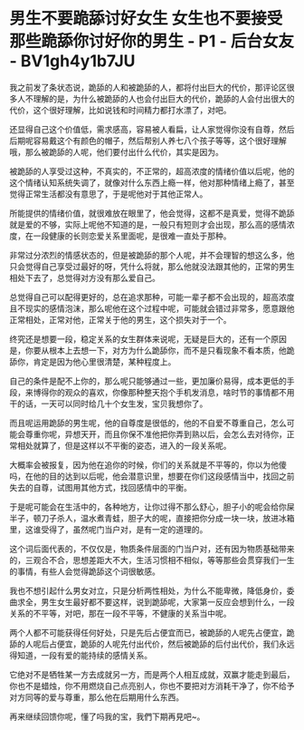 # 男生不要跪舔讨好女生 女生也不要接受那些跪舔你讨好你的男生 - P1 - 后台女友 - BV1gh4y1b7JU

我之前发了条状态说，跪舔的人和被跪舔的人，都将付出巨大的代价，那评论区很多人不理解的是，为什么被跪舔的人也会付出巨大的代价，跪舔的人会付出很大的代价，这个很好理解，比如说钱和时间精力都打水漂了，对吧。

还显得自己这个价值低，需求感高，容易被人看扁，让人家觉得你没有自尊，然后后期呢容易戴这个有颜色的帽子，然后帮别人养七八个孩子等等，这个很好理解哦，那么被跪舔的人呢，他们要付出什么代价，其实是因为。

被跪舔的人享受过这种，不真实的，不正常的，超高浓度的情绪价值以后呢，他的这个情绪认知系统失调了，就像对什么东西上瘾一样，他对那种情绪上瘾了，甚至觉得正常生活都没有意思了，于是呢他对于其他正常人。

所能提供的情绪价值，就很难放在眼里了，他会觉得，这都不是真爱，觉得不跪舔就是爱的不够，实际上呢他不知道的是，一般只有短则才会出现，那么高的感情浓度，在一段健康的长则恋爱关系里面呢，是很难一直处于那种。

非常过分浓烈的情感状态的，但是被跪舔的那个人呢，并不会理智的想这么多，他只会觉得自己享受过最好的呀，凭什么将就，那么他就没法跟其他的，正常的男生相处下去了，总觉得对方没有那么爱自己。

总觉得自己可以配得更好的，总在追求那种，可能一辈子都不会出现的，超高浓度且不现实的感情泡沫，那么呢他在这个过程中呢，可能就会错过非常多，愿意跟他正常相处，正常对他，正常关于他的男生，这个损失对于一个。

终究还是想要一段，稳定关系的女生群体来说呢，无疑是巨大的，还有一个原因是，你要从根本上去想一下，对方为什么跪舔你，而不是只看现象不看本质，他跪舔你，肯定是因为他心里很清楚，某种程度上。

自己的条件是配不上你的，那么呢只能够通过一些，更加廉价易得，成本更低的手段，来博得你的观众的喜欢，你像那种整天抱个手机发消息，啥时节的事情都不用干的话，一天可以同时给几十个女生发，宝贝我想你了。

而且呢运用跪舔的男生呢，他的自尊度是很低的，他的不自爱不尊重自己，怎么可能会尊重你呢，异想天开，而且你保不准他把你弄到熟以后，会怎么去对待你，正常相处就算了，但是这样以不平衡的姿态，进入的一段关系呢。

大概率会被报复，因为他在追你的时候，你们的关系就是不平等的，你以为他傻吗，在他的目的达到以后呢，他会潜意识里，想要在你们这段感情当中，找回之前失去的自尊，试图用其他方式，找回感情中的平衡。

于是呢可能会在生活中的，各种地方，让你过得不那么舒心，胆子小的呢会给你屎半子，顿刀子杀人，温水煮青蛙，胆子大的呢，直接把你分成一块一块，放进冰箱里，这谁受得了，虽然呢门当户对，是有一定的道理的。

这个词后面代表的，不仅仅是，物质条件层面的门当户对，还有因为物质基础带来的，三观合不合，思想差距大不大，生活习惯相不相似，等等那些会贯穿我们一生的事情，有些人会觉得跪舔这个词很敏感。

我也不想引起什么男女对立，只是分析两性相处，为什么不能卑微，降低身价，委曲求全，男生女生最好都不要这样，说到跪舔呢，大家第一反应会想到什么，一段关系的不平等，对吧，那在一段不平等，不健康的关系当中呢。

两个人都不可能获得任何好处，只是先后占便宜而已，被跪舔的人呢先占便宜，跪舔的人呢后占便宜，跪舔的人呢先付出代价，然后被跪舔的后付出代价，我们永远得知道，一段有爱的能持续的感情关系。

它绝对不是牺牲某一方去成就另一方，而是两个人相互成就，双赢才能走到最后，你也不是蜡烛，你不用燃烧自己点亮别人，你也不要把对方消耗干净了，你不给予对方同等的爱与尊重，那么他在后期用什么东西。

再来继续回馈你呢，懂了吗我的宝，我們下期再見吧~。